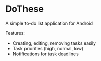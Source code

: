 DoThese
=======

A simple to-do list application for Android

Features:
* Creating, editing, removing tasks easily
* Task priorities (high, normal, low)
* Notifications for task deadlines
